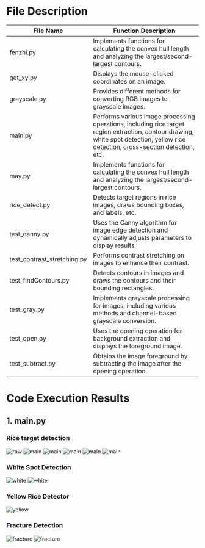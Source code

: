 # File Description
| File Name             | Function Description                                                                                   |
|-----------------------|--------------------------------------------------------------------------------------------------------|
| fenzhi.py             | Implements functions for calculating the convex hull length and analyzing the largest/second-largest contours. |
| get_xy.py             | Displays the mouse-clicked coordinates on an image.                                               |
| grayscale.py          | Provides different methods for converting RGB images to grayscale images.                        |
| main.py               | Performs various image processing operations, including rice target region extraction, contour drawing, white spot detection, yellow rice detection, cross-section detection, etc. |
| may.py                | Implements functions for calculating the convex hull length and analyzing the largest/second-largest contours. |
| rice_detect.py        | Detects target regions in rice images, draws bounding boxes, and labels, etc.                       |
| test_canny.py         | Uses the Canny algorithm for image edge detection and dynamically adjusts parameters to display results. |
| test_contrast_stretching.py | Performs contrast stretching on images to enhance their contrast.                           |
| test_findContours.py  | Detects contours in images and draws the contours and their bounding rectangles.                   |
| test_gray.py          | Implements grayscale processing for images, including various methods and channel-based grayscale conversion. |
| test_open.py          | Uses the opening operation for background extraction and displays the foreground image.           |
| test_subtract.py      | Obtains the image foreground by subtracting the image after the opening operation.                     |



<!-- Add code execution result images below: -->

# Code Execution Results

## 1. main.py
### Rice target detection
![raw](result_img/raw1.png)
![main](result_img/main1.png)
![main](result_img/main2.png)
![main](result_img/main3.png)
![main](result_img/main4.png)
![main](result_img/main5.png)

### White Spot Detection
![white](result_img/white1.png)
![white](result_img/white2.png)

### Yellow Rice Detector
![yellow](result_img/yellow1.png)

### Fracture Detection
![fracture](result_img/fracture7.png)
![fracture](result_img/fracture8.png)